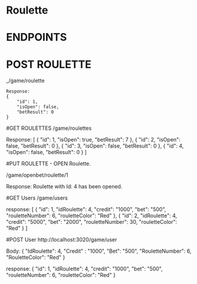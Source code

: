 # Roulette

# ENDPOINTS

# POST ROULETTE

_/game/roulette
```
Response: 
{
    "id": 1,
    "isOpen": false,
    "betResult": 0
}
```
#GET ROULETTES
/game/roulettes

Response:
[
    {
        "id": 1,
        "isOpen": true,
        "betResult": 7
    },
    {
        "id": 2,
        "isOpen": false,
        "betResult": 0
    },
    {
        "id": 3,
        "isOpen": false,
        "betResult": 0
    },
    {
        "id": 4,
        "isOpen": false,
        "betResult": 0
    }
]


#PUT ROULETTE - OPEN Roulette.

/game/openbet/roulette/1

Response: Roulette with Id: 4 has been opened.

#GET Users
/game/users

response:
[
    {
        "id": 1,
        "idRoulette": 4,
        "credit": "1000",
        "bet": "500",
        "rouletteNumber": 6,
        "rouletteColor": "Red"
    },
    {
        "id": 2,
        "idRoulette": 4,
        "credit": "5000",
        "bet": "2000",
        "rouletteNumber": 30,
        "rouletteColor": "Red"
    }
]

#POST User
http://localhost:3020/game/user

Body:
{
    "IdRoulette": 4,
    "Credit" : "1000",
    "Bet": "500",
    "RouletteNumber": 6,
    "RouletteColor": "Red"
}

response: 
{
    "id": 1,
    "idRoulette": 4,
    "credit": "1000",
    "bet": "500",
    "rouletteNumber": 6,
    "rouletteColor": "Red"
}
